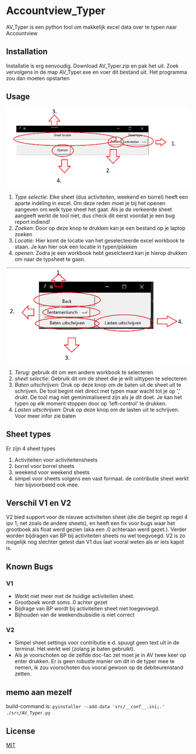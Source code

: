 # Accountview_Typer

AV_Typer is een python tool om makkelijk excel data over te typen naar Accountview

## Installation
Installatie is erg eenvoudig. Download AV_Typer.zip en pak het uit. Zoek vervolgens in de map AV_Typer.exe en voer dit bestand uit. Het programma zou dan moeten opstarten
## Usage

![images/img.png](images/img.png)
1. *Type selectie:* Elke sheet (dus activiteiten, weekend en borrel) heeft een aparte indeling in excel. Om deze reden moet je bij het openen aangeven om welk type sheet het gaat. Als je de verkeerde sheet aangeeft werkt de tool niet, dus check dit eerst voordat je een bug report indiend!
2. *Zoeken:* Door op deze knop te drukken kan je een bestand op je laptop zoeken
3. *Locatie:* Hier komt de locatie van het geselecteerde excel workbook te staan. Je kan hier ook een locatie in typen/plakken
4. *openen:* Zodra je een workbook hebt geselcteerd kan je hierop drukken om naar de typsheet te gaan.

![images/img_1.png](images/img_1.png)
1. *Terug:* gebruik dit om een andere workbook te selecteren
2. *sheet selectie:* Gebruik dit om de sheet die je wilt uittypen te selecteren
3. *Baten uitschrijven:* Druk op deze knop om de baten uit de sheet uit te schrijven. De tool begint niet direct met typen maar wacht tot je op ',' drukt. De tool mag niet geminimaliseerd zijn als je dit doet. Je kan het typen op elk moment stoppen door op 'left-control' te drukken.
4. *Lasten uitschrijven:* Druk op deze knop om de lasten uit te schrijven. Voor meer infor zie baten

## Sheet types
Er zijn 4 sheet types
1. Activiteiten voor activiteitensheets
2. borrel voor borrel sheets
3. weekend voor weekend sheets
4. simpel voor sheets volgens een vast formaat. de contributie sheet werkt hier bijvoorbeeld ook mee.

## Verschil V1 en V2
V2 bied support voor de nieuwe activiteiten sheet (die die begint op regel 4 ipv 1, net zoals de andere sheets), en heeft een fix voor bugs waar het grootboek als float werd gezien (aka een .0 achteraan werd gezet.). Verder worden bijdragen van BP bij activiteiten sheets nu wel toegvoegd. V2 is zo mogelijk nog slechter getest dan V1 dus laat vooral weten als er iets kapot is.

## Known Bugs
### V1
- Werkt niet meer met de huidige activiteiten sheet.
- Grootboek wordt soms .0 achter gezet
- Bijdrage van BP wordt bij activiteiten sheet niet toegevoegd.
- Bijhouden van de weekendsubsidie is niet correct
### V2
- Simpel sheet settings voor contributie e.d. spuugt geen text uit in de terminal. Het werkt wel (zolang je baten gebruikt).
- Als je voorschoten op de zelfde doc-fac zet moet je in AV twee keer op enter drukken. Er is geen robuste manier om dit in de typer mee te nemen, ik zou voorschoten dus vooral gewoon op de debiteurenstand zetten.

## memo aan mezelf
build-command is: `pyinstaller --add-data 'src/__conf__.ini;.' ./src/AV_Typer.py`

## License
[MIT](https://choosealicense.com/licenses/mit/)